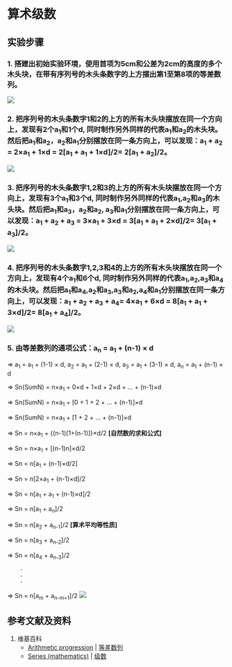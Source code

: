# 算术级数

## 实验步骤

### 1. 搭建出初始实验环境，使用首项为5cm和公差为2cm的高度的多个木头块，在带有序列号的木头条数字的上方摆出第1至第8项的等差数列。
![](/images/数系/等差数列/算术级数/1a1.jpg)

### 2. 把序列号的木头条数字1和2的上方的所有木头块摆放在同一个方向上，发现有2个a<sub>1</sub>和1个d, 同时制作另外同样的代表a<sub>1</sub>和a<sub>2</sub>的木头块。然后把a<sub>1</sub>和a<sub>2</sub>，a<sub>2</sub>和a<sub>1</sub>分别摆放在同一条方向上，可以发现：a<sub>1</sub> + a<sub>2</sub> = 2×a<sub>1</sub> + 1×d = 2[a<sub>1</sub> + a<sub>1</sub> + 1×d]/2= 2[a<sub>1</sub> + a<sub>2</sub>]/2。
![](/images/数系/等差数列/算术级数/1a1.jpg)

### 3. 把序列号的木头条数字1,2和3的上方的所有木头块摆放在同一个方向上，发现有3个a<sub>1</sub>和3个d, 同时制作另外同样的代表a<sub>1</sub>,a<sub>2</sub>和a<sub>3</sub>的木头块。然后把a<sub>1</sub>和a<sub>3</sub>，a<sub>2</sub>和a<sub>2</sub>, a<sub>3</sub>和a<sub>1</sub>分别摆放在同一条方向上，可以发现：a<sub>1</sub> + a<sub>2</sub> + a<sub>3</sub> = 3×a<sub>1</sub> + 3×d = 3[a<sub>1</sub> + a<sub>1</sub> + 2×d]/2= 3[a<sub>1</sub> + a<sub>3</sub>]/2。
![](/images/数系/等差数列/算术级数/1a1.jpg)

### 4. 把序列号的木头条数字1,2,3和4的上方的所有木头块摆放在同一个方向上，发现有4个a<sub>1</sub>和6个d, 同时制作另外同样的代表a<sub>1</sub>,a<sub>2</sub>,a<sub>3</sub>和a<sub>4</sub>的木头块。然后把a<sub>1</sub>和a<sub>4</sub>,a<sub>2</sub>和a<sub>3</sub>,a<sub>3</sub>和a<sub>2</sub>,a<sub>4</sub>和a<sub>1</sub>分别摆放在同一条方向上，可以发现：a<sub>1</sub> + a<sub>2</sub> + a<sub>3</sub> + a<sub>4</sub>= 4×a<sub>1</sub> + 6×d = 8[a<sub>1</sub> + a<sub>1</sub> + 3×d]/2= 8[a<sub>1</sub> + a<sub>4</sub>]/2。
![](/images/数系/等差数列/算术级数/1a1.jpg)

### 5. 由等差数列的通项公式：a<sub>n</sub> = a<sub>1</sub> + (n-1) × d

⇒ a<sub>1</sub> = a<sub>1</sub> + (1-1) × d, a<sub>2</sub> = a<sub>1</sub> + (2-1) × d, a<sub>3</sub> = a<sub>1</sub> + (3-1) × d, a<sub>n</sub> = a<sub>1</sub> + (n-1) × d

⇒ Sn(SumN) = n×a<sub>1</sub> + 0×d + 1×d + 2×d + ... + (n-1)×d

⇒ Sn(SumN) = n×a<sub>1</sub> + [0 + 1 + 2 + ... + (n-1)]×d

⇒ Sn(SumN) = n×a<sub>1</sub> + [1 + 2 + ... + (n-1)]×d

⇒ Sn = n×a<sub>1</sub> + {(n-1)[1+(n-1)]}×d/2 **[自然数的求和公式]**

⇒ Sn = n×a<sub>1</sub> + [(n-1)n]×d/2

⇒ Sn = n[a<sub>1</sub> + (n-1)×d/2]

⇒ Sn = n[2×a<sub>1</sub> + (n-1)×d]/2

⇒ Sn = n[a<sub>1</sub> + a<sub>1</sub> + (n-1)×d]/2

⇒ Sn = n[a<sub>1</sub> + a<sub>n</sub>]/2

⇒ Sn = n[a<sub>2</sub> + a<sub>n-1</sub>]/2 **[算术平均等性质]**

⇒ Sn = n[a<sub>3</sub> + a<sub>n-2</sub>]/2

⇒ Sn = n[a<sub>4</sub> + a<sub>n-3</sub>]/2

		-
		-
		-

⇒ Sn = n[a<sub>m</sub> + a<sub>n-m+1</sub>]/2
![](/images/数系/等差数列/算术级数/1a1.jpg)

## 参考文献及资料

1. 维基百科
	- [Arithmetic progression](https://en.wikipedia.org/wiki/Arithmetic_progression) | [等差数列](https://zh.wikipedia.org/wiki/%E7%AD%89%E5%B7%AE%E6%95%B0%E5%88%97) 
	- [Series (mathematics)](https://en.wikipedia.org/wiki/Series_(mathematics)) | [级数](https://zh.wikipedia.org/wiki/级数) 

